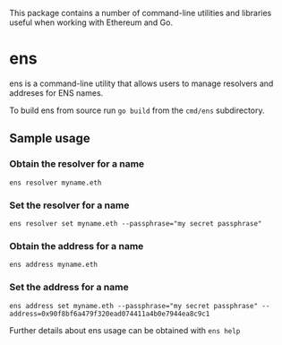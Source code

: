 This package contains a number of command-line utilities and libraries useful when working with Ethereum and Go.

# ens

ens is a command-line utility that allows users to manage resolvers and addreses for ENS names.

To build ens from source run `go build` from the `cmd/ens` subdirectory.

## Sample usage

### Obtain the resolver for a name

`ens resolver myname.eth`

### Set the resolver for a name

`ens resolver set myname.eth --passphrase="my secret passphrase"`

### Obtain the address for a name

`ens address myname.eth`

### Set the address for a name

`ens address set myname.eth --passphrase="my secret passphrase" --address=0x90f8bf6a479f320ead074411a4b0e7944ea8c9c1`

Further details about ens usage can be obtained with `ens help`
